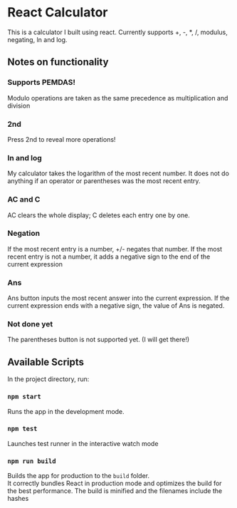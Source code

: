 # React Calculator

This is a calculator I built using react. Currently supports +, -, *, /, modulus, negating, ln and log.


## Notes on functionality 

### Supports PEMDAS!

Modulo operations are taken as the same precedence as multiplication and division

### 2nd

Press 2nd to reveal more operations!

### ln and log

My calculator takes the logarithm of the most recent number. It does not do anything if an operator or parentheses was the most recent entry. 

### AC and C

AC clears the whole display; C deletes each entry one by one.

### Negation

If the most recent entry is a number, +/- negates that number. If the most recent entry is not a number, it adds a negative sign to the end of the current expression

### Ans

Ans button inputs the most recent answer into the current expression. If the current expression ends with a negative sign, the value of Ans is negated.

### Not done yet

The parentheses button is not supported yet. (I will get there!)

## Available Scripts

In the project directory, run:

### `npm start`

Runs the app in the development mode.

### `npm test`

Launches test runner in the interactive watch mode

### `npm run build`

Builds the app for production to the `build` folder.\
It correctly bundles React in production mode and optimizes the build for the best performance.
The build is minified and the filenames include the hashes

